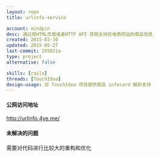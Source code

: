 ```yaml
---
layout: repo
title: urlinfo-service

account: mindpin
desc: 通过爬HTML页面或者HTTP API 获取支持的电商网站的商品信息
created: 2015-03-30
updated: 2015-05-27
last-commit: 355821a
type: project
alternative: false

skills: [rails]
threads: [TouchIdea]
design-usage: 对 TouchIdea 项目提供商品 infocard 解析支持
---
```


#### 公网访问地址
http://urlinfo.4ye.me/

#### 未解决的问题
需要对代码进行比较大的重构和优化
